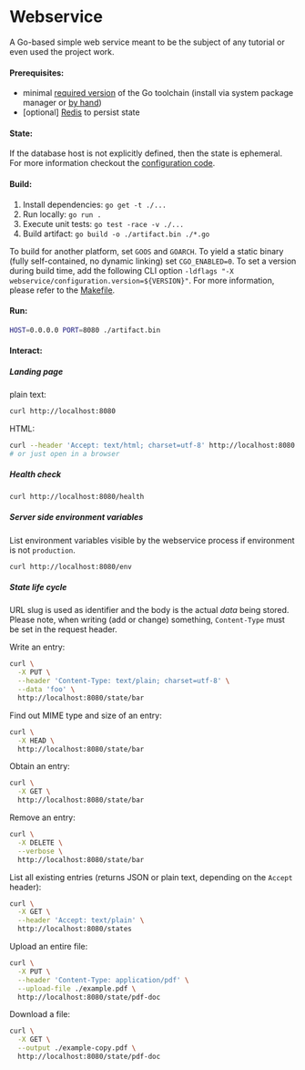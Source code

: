 Webservice
==========

A Go-based simple web service meant to be the subject of any tutorial
or even used the project work.


#### Prerequisites:

* minimal [required version](./go.mod#L3) of the Go toolchain (install via
  system package manager or [by hand](https://go.dev/doc/install))
* [optional] [Redis](https://redis.io/docs/install/) to persist state


#### State:

If the database host is not explicitly defined, then the state is ephemeral. For more
information checkout the [configuration code](./configuration/config.go).


#### Build:

1. Install dependencies: `go get -t ./...`
2. Run locally: `go run .`
3. Execute unit tests: `go test -race -v ./...`
4. Build artifact: `go build -o ./artifact.bin ./*.go`

To build for another platform, set `GOOS` and `GOARCH`. To yield a static
binary (fully self-contained, no dynamic linking) set `CGO_ENABLED=0`. 
To set a version during build time, add the following CLI option
`-ldflags "-X webservice/configuration.version=${VERSION}"`.
For more information, please refer to the [Makefile](./Makefile).


#### Run:

```bash
HOST=0.0.0.0 PORT=8080 ./artifact.bin
```


#### Interact:

##### Landing page 

plain text:
```bash
curl http://localhost:8080
```

HTML:
```bash
curl --header 'Accept: text/html; charset=utf-8' http://localhost:8080
# or just open in a browser
```


##### Health check

```bash
curl http://localhost:8080/health
```


##### Server side environment variables

List environment variables visible by the webservice process if environment
is not `production`.

```bash
curl http://localhost:8080/env
```


##### State life cycle

URL slug is used as identifier and the body is the actual *data* being stored.
Please note, when writing (add or change) something, `Content-Type` must be set
in the request header.

Write an entry:
```bash
curl \
  -X PUT \
  --header 'Content-Type: text/plain; charset=utf-8' \
  --data 'foo' \
  http://localhost:8080/state/bar
```

Find out MIME type and size of an entry:
```bash
curl \
  -X HEAD \
  http://localhost:8080/state/bar
```

Obtain an entry:
```bash
curl \
  -X GET \
  http://localhost:8080/state/bar
```

Remove an entry:
```bash
curl \
  -X DELETE \
  --verbose \
  http://localhost:8080/state/bar
```

List all existing entries (returns JSON or plain text, depending on the `Accept` header):
```bash
curl \
  -X GET \
  --header 'Accept: text/plain' \
  http://localhost:8080/states
```

Upload an entire file:
```bash
curl \
  -X PUT \
  --header 'Content-Type: application/pdf' \
  --upload-file ./example.pdf \
  http://localhost:8080/state/pdf-doc
```

Download a file:
```bash
curl \
  -X GET \
  --output ./example-copy.pdf \
  http://localhost:8080/state/pdf-doc
```
